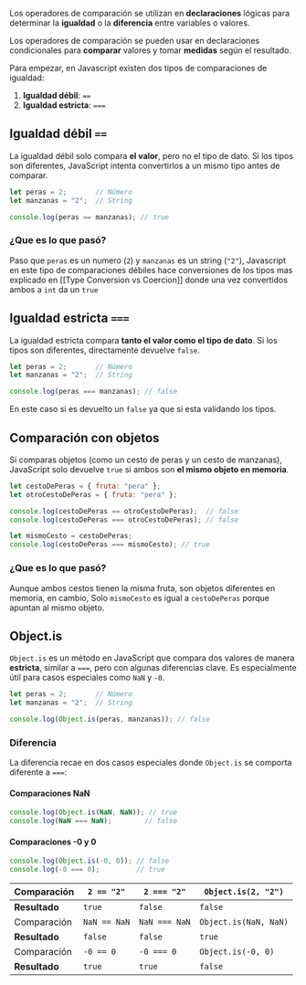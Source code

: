 Los operadores de comparación se utilizan en **declaraciones** lógicas para determinar la **igualdad** o la **diferencia** entre variables o valores. 

Los operadores de comparación se pueden usar en declaraciones condicionales para **comparar** valores y tomar **medidas** según el resultado.


Para empezar, en Javascript existen dos tipos de comparaciones de igualdad:
1. **Igualdad débil**: `==`
2. **Igualdad estricta**: `===`

## Igualdad débil `==`
La igualdad débil solo compara **el valor**, pero no el tipo de dato. Si los tipos son diferentes, JavaScript intenta convertirlos a un mismo tipo antes de comparar.

```js
let peras = 2;       // Número
let manzanas = "2";  // String

console.log(peras == manzanas); // true
```

### ¿Que es lo que pasó?
Paso que `peras` es un numero (`2`) y `manzanas` es un string (`"2"`), Javascript en este tipo de comparaciones débiles hace conversiones de los tipos mas explicado en [[Type Conversion vs Coercion]] donde una vez convertidos ambos a `int` da un `true`

## Igualdad estricta `===`
La igualdad estricta compara **tanto el valor como el tipo de dato**. Si los tipos son diferentes, directamente devuelve `false`.

```js
let peras = 2;       // Número
let manzanas = "2";  // String

console.log(peras === manzanas); // false
```

En este caso si es devuelto un `false` ya que si esta validando los tipos.


## Comparación con objetos
Si comparas objetos (como un cesto de peras y un cesto de manzanas), JavaScript solo devuelve `true` si ambos son **el mismo objeto en memoria**.

```js
let cestoDePeras = { fruta: "pera" };
let otroCestoDePeras = { fruta: "pera" };

console.log(cestoDePeras == otroCestoDePeras);  // false
console.log(cestoDePeras === otroCestoDePeras); // false

let mismoCesto = cestoDePeras;
console.log(cestoDePeras === mismoCesto); // true
```

### ¿Que es lo que pasó?
Aunque ambos cestos tienen la misma fruta, son objetos diferentes en memoria, en cambio, Solo `mismoCesto` es igual a `cestoDePeras` porque apuntan al mismo objeto.


## Object.is

`Object.is` es un método en JavaScript que compara dos valores de manera **estricta**, similar a `===`, pero con algunas diferencias clave. Es especialmente útil para casos especiales como `NaN` y `-0`.

```js
let peras = 2;       // Número
let manzanas = "2";  // String

console.log(Object.is(peras, manzanas)); // false
```

### Diferencia
La diferencia recae en  dos casos especiales donde `Object.is` se comporta diferente a `===`:

#### Comparaciones NaN

```js
console.log(Object.is(NaN, NaN)); // true
console.log(NaN === NaN);        // false
```

#### Comparaciones -0 y 0

```js
console.log(Object.is(-0, 0)); // false
console.log(-0 === 0);         // true
```


| Comparación   | `2 == "2"`   | `2 === "2"`   | `Object.is(2, "2")`   |
| ------------- | ------------ | ------------- | --------------------- |
| **Resultado** | `true`       | `false`       | `false`               |
| Comparación   | `NaN == NaN` | `NaN === NaN` | `Object.is(NaN, NaN)` |
| **Resultado** | `false`      | `false`       | `true`                |
| Comparación   | `-0 == 0`    | `-0 === 0`    | `Object.is(-0, 0)`    |
| **Resultado** | `true`       | `true`        | `false`               |
